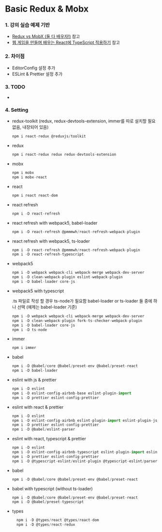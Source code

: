 # Basic Redux & Mobx

### 1. 강의 실습 예제 기반

- [Redux vs MobX (둘 다 배우자!)](https://www.inflearn.com/course/redux-mobx-%EC%83%81%ED%83%9C%EA%B4%80%EB%A6%AC-%EB%8F%84%EA%B5%AC# "Redux vs MobX (둘 다 배우자!)") 참고
- [웹 게임을 만들며 배우는 React에 TypeScript 적용하기](https://www.inflearn.com/course/react-typescript-webgame "웹 게임을 만들며 배우는 React에 TypeScript 적용하기") 참고

### 2. 차이점

- EditorConfig 설정 추가
- ESLint & Prettier 설정 추가

### 3. TODO

-

### 4. Setting

- redux-toolkit (redux, redux-devtools-extension, immer를 따로 설치할 필요 없음, 내장되어 있음)

  ```javascript
  npm i react-redux @reduxjs/toolkit
  ```

- redux

  ```javascript
  npm i react-redux redux redux-devtools-extension
  ```

- mobx

  ```javascript
  npm i mobx
  npm i mobx-react
  ```

- react

  ```javascript
  npm i react react-dom
  ```

- react refresh

  ```javascript
  npm i -D react-refresh
  ```

- react refresh with webpack5, babel-loader

  ```javascript
  npm i -D react-refresh @pmmmwh/react-refresh-webpack-plugin
  ```

- react refresh with webpack5, ts-loader

  ```javascript
  npm i -D react-refresh @pmmmwh/react-refresh-webpack-plugin
  npm i -D react-refresh-typescript
  ```

- webpack5

  ```javascript
  npm i -D webpack webpack-cli webpack-merge webpack-dev-server
  npm i -D clean-webpack-plugin eslint-webpack-plugin
  npm i -D babel-loader core-js
  ```

- webpack5 with typescript

  .ts 파일로 작성 할 경우 ts-node가 필요함
  babel-loader or ts-loader 둘 중에 하나 선택 (예제는 babel-loader 기준)

  ```javascript
  npm i -D webpack webpack-cli webpack-merge webpack-dev-server
  npm i -D clean-webpack-plugin fork-ts-checker-webpack-plugin
  npm i -D babel-loader core-js
  npm i -D ts-node
  ```

- immer

  ```javascript
  npm i immer
  ```

- babel

  ```javascript
  npm i -D @babel/core @babel/preset-env @babel/preset-react
  npm i -D babel-loader
  ```

- eslint with js & prettier

  ```javascript
  npm i -D eslint
  npm i -D eslint-config-airbnb-base eslint-plugin-import
  npm i -D prettier eslint-config-prettier
  ```

- eslint with react & prettier

  ```javascript
  npm i -D eslint
  npm i -D eslint-config-airbnb eslint-plugin-import eslint-plugin-jsx-a11y eslint-plugin-react eslint-plugin-react-hooks
  npm i -D prettier eslint-config-prettier
  npm i -D @babel/eslint-parser
  ```

- eslint with react, typescript & prettier

  ```javascript
  npm i -D eslint
  npm i -D eslint-config-airbnb-typescript eslint-plugin-import eslint-plugin-jsx-a11y eslint-plugin-react eslint-plugin-react-hooks
  npm i -D prettier eslint-config-prettier
  npm i -D @typescript-eslint/eslint-plugin @typescript-eslint/parser
  ```

- babel

  ```javascript
  npm i -D @babel/core @babel/preset-env @babel/preset-react
  ```

- babel with typescript (without ts-loader)

  ```javascript
  npm i -D @babel/core @babel/preset-env @babel/preset-react
  npm i -D @babel/preset-typescript
  ```

- types

  ```javascript
    npm i -D @types/react @types/react-dom
    npm i -D @types/react-redux
  ```
